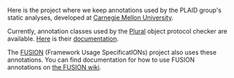 Here is the project where we keep annotations used by the PLAID group's static analyses, developed at [Carnegie Mellon University](http://www.cmu.edu).

Currently, annotation classes used by the [Plural](http://code.google.com/p/pluralism) object protocol checker are available.
[Here](http://plaidannotations.googlecode.com/svn/trunk/PlaidAnnotations/doc/index.html) is their [documentation](http://plaidannotations.googlecode.com/svn/trunk/PlaidAnnotations/doc/index.html).

The [FUSION](http://code.google.com/p/fusion) (Framework Usage SpecificatIONs) project also uses these annotations. You can find documentation for how to use FUSION annotations on [the FUSION wiki](http://code.google.com/p/fusion/w/list).